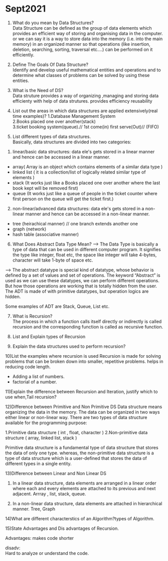# Sept2021
1) What do you mean by Data Structures?                                                                                                                                           
Data Structure can be defined as the group of data elements which provides an efficient 
way of storing and organising data in the computer.
or we can say
it is a way to store data into the memory (i.e. into the main memory) in an organized manner so
that operations (like insertion, deletion, searching, sorting, traversal etc....) can be performed on it
efficiently.

2) Define The Goals Of Data Structure?                                                                                                                                           
 Identify and develop useful mathematical entities and operations and to determine what classes of problems 
can be solved by using these entities.


3) What is the Need of DS?                                                                                                                                                       
Data struture provides a way of organizing ,managing and storing data efficienty with help
of data strutures.
provides efficiency
reusability


4) List out the areas in which data structures are applied extensively(real time examples)?                                                                                      1.Database Management System                                                                                                                                            
2.Books placed one over another(stack)                                                                                                                                           
3.ticket booking system(queue).// 1st come(in) first serve(Out)//  (FIFO)


5) List different types of data structures.                                                                                                                                    
   Basically, data structures are divided into two categories:
     
  1. linear/basic data structures: data ele's gets stored in a linear manner and hence can be accessed
in a linear manner.
- array( Array is an object which contains elements of a similar data type )
- linked list ( it is a collection/list of logically related similar type of elements )
- stack (It works just like a Books placed one over another where the last book kept will be removed first)
- queue (It works just like a queue of people in the ticket counter where first person on the queue will get the ticket first.)

 2. non-linear/advanced data structures: data ele's gets stored in a non-linear manner and hence
can be accessed in a non-linear manner.
- tree (heirachical manner) // one branch extends another one
- graph (network)
- hash table (associative manner)

6) What Does Abstract Data Type Mean?                                                                                                                                           --> The Data Type is basically a type of data that can be used in different computer program. It signifies the type like integer, float etc, the space like integer will take 4-bytes, character will take 1-byte of space etc.

--> The abstract datatype is special kind of datatype, whose behavior is defined by a set of values and set of operations. The keyword “Abstract” is used as we can use these datatypes, we can perform different operations. But how those operations are working that is totally hidden from the user. The ADT is made of with primitive datatypes, but operation logics are hidden.

Some examples of ADT are Stack, Queue, List etc.                                                                                                                            

7) What is Recursion?                                                                                                                                                           
The process in which a function calls itself directly or indirectly is called recursion and 
the corresponding function is called as recursive function.

8) List and Explain types of Recursion
                                                    


9) Explain the data structures used to perform recursion?                         



10)List the examples where recursion is used
Recursion is made for solving problems that can be broken down into smaller, repetitive problems. helps in reducing code length.
- Adding a list of numbers.
- factorial of a number.


11)Explain the difference between Recursion and Iteration, justify which to use when,Tail recursion?



12)Difference between Primitive and Non Primitive DS
Data structure means organizing the data in the memory. The data can be organized in two ways either linear or non-linear way.
There are two types of data structure available for the programming purpose:

1.Primitive data structure ( int , float, character )
2.Non-primitive data structure ( array, linked list, stack )

Primitive data structure is a fundamental type of data structure that stores the data of only one type. 
whereas, the non-primitive data structure is a type of data structure which is a user-defined that stores the data of different types in a single entity.


13)Difference between Linear and Non Linear DS
 1. In a linear data structure, data elements are arranged in a linear order where each and every elements are attached to its previous and next adjacent.
Arrray , list, stack, queue.

 2. In a non-linear data structure, data elements are attached in hierarchical manner.
 Tree, Graph
 

14)What are different characterstics of an Algorithm?types of Algorithm.


15)State Advantages and Dis advantages of Recursion.                                                                                                                             

Advantages:
makes code shorter


disadv:                                                                                                                                                                         
Hard to analyze or understand the code.
